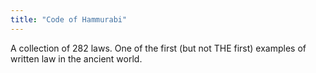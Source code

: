 ```yaml
---
title: "Code of Hammurabi"
---
```

A collection of 282 laws. One of the first (but not THE first) examples of written law in the ancient world.

